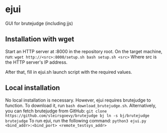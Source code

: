 # ejui
GUI for brutejudge (including jjs)

## Installation with wget

Start an HTTP server at :8000 in the repository root.
On the target machine, run:
`wget http://<src>:8000/setup.sh
bash setup.sh <src>`
Where src is the HTTP server's IP address.

After that, fill in ejui.sh launch script with the required values.

## Local installation

No local installation is necessary.
However, ejui requires brutejudge to function. To download it, run `bash download_brutejudge.sh`.
Alternatively, you can fetch brutejudge from GitHub:
`git clone https://github.com/sleirsgoevy/brutejudge bj
ln -s bj/brutejudge brutejudge`
To run ejui, run the following command:
`python3 ejui.py <bind_addr>:<bind_port> <remote_testsys_addr>`
